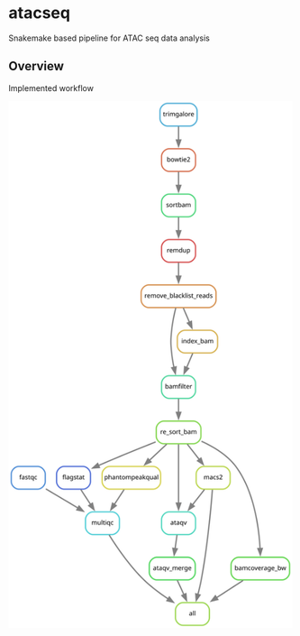 # atacseq

Snakemake based pipeline for ATAC seq data analysis


## Overview
Implemented workflow

![dag](assets/dag.svg)
